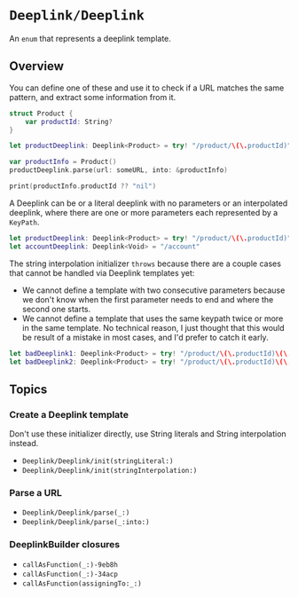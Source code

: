 # ``Deeplink/Deeplink``

An `enum` that represents a deeplink template.

## Overview

You can define one of these and use it to check if a URL matches the same pattern, and extract some information from it.

```swift
struct Product {
    var productId: String?
}

let productDeeplink: Deeplink<Product> = try! "/product/\(\.productId)"

var productInfo = Product()
productDeeplink.parse(url: someURL, into: &productInfo)

print(productInfo.productId ?? "nil")
```

A Deeplink can be or a literal deeplink with no parameters or an interpolated deeplink, where there are one or more parameters each represented by a `KeyPath`.

```swift
let productDeeplink: Deeplink<Product> = try! "/product/\(\.productId)"
let accountDeeplink: Deeplink<Void> = "/account"
```

The string interpolation initializer `throws` because there are a couple cases that cannot be handled via Deeplink templates yet:
* We cannot define a template with two consecutive parameters because we don't know when the first parameter needs to end and where the second one starts.
* We cannot define a template that uses the same keypath twice or more in the same template. No technical reason, I just thought that this would be result of a mistake in most cases, and I'd prefer to catch it early.

```swift
let badDeeplink1: Deeplink<Product> = try! "/product/\(\.productId)\(\.name)"
let badDeeplink2: Deeplink<Product> = try! "/product/\(\.productId)\(\.productId)"
```

## Topics

### Create a Deeplink template

Don't use these initializer directly, use String literals and String interpolation instead.

- ``Deeplink/Deeplink/init(stringLiteral:)``
- ``Deeplink/Deeplink/init(stringInterpolation:)``

### Parse a URL

- ``Deeplink/Deeplink/parse(_:)``
- ``Deeplink/Deeplink/parse(_:into:)``

### DeeplinkBuilder closures

- ``callAsFunction(_:)-9eb8h``
- ``callAsFunction(_:)-34acp``
- ``callAsFunction(assigningTo:_:)``
